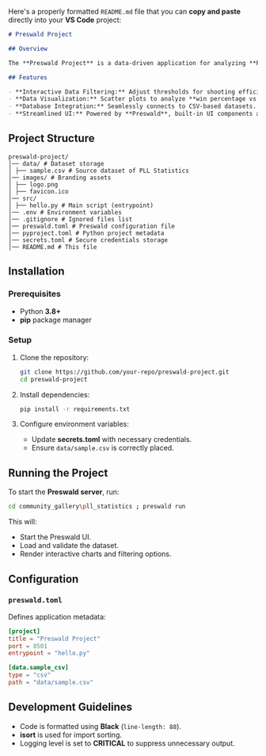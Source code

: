 Here's a properly formatted `README.md` file that you can **copy and paste** directly into your **VS Code** project:

```markdown
# Preswald Project

## Overview

The **Preswald Project** is a data-driven application for analyzing **Premier Lacrosse League (PLL) performance data (2019-2022)**. It utilizes **Preswald**, a lightweight data visualization framework, to enable dynamic filtering and visualization of key performance metrics such as **win percentage, shooting efficiency, and faceoff percentage**.

## Features

- **Interactive Data Filtering:** Adjust thresholds for shooting efficiency, win percentage, and finishing position.
- **Data Visualization:** Scatter plots to analyze **win percentage vs. shooting efficiency**.
- **Database Integration:** Seamlessly connects to CSV-based datasets.
- **Streamlined UI:** Powered by **Preswald**, built-in UI components allow interactive data exploration.
```

## Project Structure

```
preswald-project/
│── data/ # Dataset storage
│ ├── sample.csv # Source dataset of PLL Statistics
│── images/ # Branding assets
│ ├── logo.png
│ ├── favicon.ico
│── src/
│ ├── hello.py # Main script (entrypoint)
│── .env # Environment variables
│── .gitignore # Ignored files list
│── preswald.toml # Preswald configuration file
│── pyproject.toml # Python project metadata
│── secrets.toml # Secure credentials storage
│── README.md # This file
```

## Installation

### Prerequisites

- Python **3.8+**
- **pip** package manager

### Setup

1. Clone the repository:

   ```sh
   git clone https://github.com/your-repo/preswald-project.git
   cd preswald-project
   ```

2. Install dependencies:

   ```sh
   pip install -r requirements.txt
   ```

3. Configure environment variables:
   - Update **secrets.toml** with necessary credentials.
   - Ensure `data/sample.csv` is correctly placed.

## Running the Project

To start the **Preswald server**, run:

```sh
cd community_gallery\pll_statistics ; preswald run
```

This will:

- Start the Preswald UI.
- Load and validate the dataset.
- Render interactive charts and filtering options.

## Configuration

### `preswald.toml`

Defines application metadata:

```toml
[project]
title = "Preswald Project"
port = 8501
entrypoint = "hello.py"

[data.sample_csv]
type = "csv"
path = "data/sample.csv"
```

## Development Guidelines

- Code is formatted using **Black** (`line-length: 88`).
- **isort** is used for import sorting.
- Logging level is set to **CRITICAL** to suppress unnecessary output.
